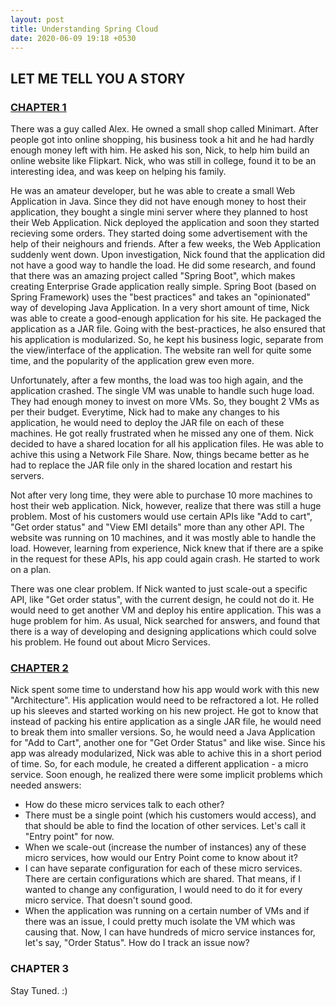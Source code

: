 ```yaml
---
layout: post
title: Understanding Spring Cloud
date: 2020-06-09 19:18 +0530
---
```


## LET ME TELL YOU A STORY

### [CHAPTER 1](#chapter1)

There was a guy called Alex. He owned a small shop called Minimart. After people got into online shopping, his business took a hit and he had hardly enough money left with him. He asked his son, Nick, to help him build an online website like Flipkart. Nick, who was still in college, found it to be an interesting idea, and was keep on helping his family.

He was an amateur developer, but he was able to create a small Web Application in Java. Since they did not have enough money to host their application, they bought a single mini server where they planned to host their Web Application. Nick deployed the application and soon they started recieving some orders. They started doing some advertisement with the help of their neighours and friends. After a few weeks, the Web Application suddenly went down. Upon investigation, Nick found that the application did not have a good way to handle the load. He did some research, and found that there was an amazing project called "Spring Boot", which makes creating Enterprise Grade application really simple. Spring Boot (based on Spring Framework) uses the "best practices" and takes an "opinionated" way of developing Java Application. In a very short amount of time, Nick was able to create a good-enough application for his site. He packaged the application as a JAR file. Going with the best-practices, he also ensured that his application is modularized. So, he kept his business logic, separate from the view/interface of the application. The website ran well for quite some time, and the popularity of the application grew even more.  

Unfortunately, after a few months, the load was too high again, and the application crashed. The single VM was unable to handle such huge load. They had enough money to invest on more VMs. So, they bought 2 VMs as per their budget. Everytime, Nick had to make any changes to his application, he would need to deploy the JAR file on each of these machines. He got really frustrated when he missed any one of them. Nick decided to have a shared location for all his application files. He was able to achive this using a Network File Share. Now, things became better as he had to replace the JAR file only in the shared location and restart his servers.  

Not after very long time, they were able to purchase 10 more machines to host their web application. Nick, however, realize that there was still a huge problem. Most of his customers would use certain APIs like "Add to cart", "Get order status" and "View EMI details" more than any other API. The website was running on 10 machines, and it was mostly able to handle the load. However, learning from experience, Nick knew that if there are a spike in the request for these APIs, his app could again crash. He started to work on a plan.  

There was one clear problem. If Nick wanted to just scale-out a specific API, like "Get order status", with the current design, he could not do it. He would need to get another VM and deploy his entire application. This was a huge problem for him. As usual, Nick searched for answers, and found that there is a way of developing and designing applications which could solve his problem. He found out about Micro Services.  

### [CHAPTER 2](#chapter2)

Nick spent some time to understand how his app would work with this new "Architecture". His application would need to be refractored a lot. He rolled up his sleeves and started working on his new project. He got to know that instead of packing his entire application as a single JAR file, he would need to break them into smaller versions. So, he would need a Java Application for "Add to Cart", another one for "Get Order Status" and like wise. Since his app was already modularized, Nick was able to achive this in a short period of time. So, for each module, he created a different application - a micro service. Soon enough, he realized there were some implicit problems which needed answers:

- How do these micro services talk to each other?
- There must be a single point (which his customers would access), and that should be able to find the location of other services. Let's call it "Entry point" for now.
- When we scale-out (increase the number of instances) any of these micro services, how would our Entry Point come to know about it?
- I can have separate configuration for each of these micro services. There are certain configurations which are shared. That means, if I wanted to change any configuration, I would need to do it for every micro service. That doesn't sound good.
- When the application was running on a certain number of VMs and if there was an issue, I could pretty much isolate the VM which was causing that. Now, I can have hundreds of micro service instances for, let's say, "Order Status". How do I track an issue now?

### CHAPTER 3

Stay Tuned. :)
